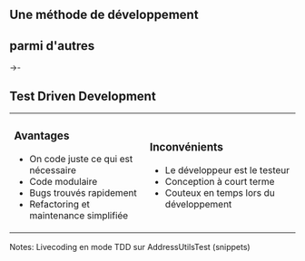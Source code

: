 ## Une méthode de développement
## parmi d'autres

->-

## Test Driven Development

<table>
	<tr>
		<td>
			<h3>Avantages</h3><!-- .element: class="fragment" -->
			<ul>
				<li>On code juste ce qui est nécessaire</li><!-- .element: class="fragment" -->
				<li>Code modulaire</li><!-- .element: class="fragment" -->
				<li>Bugs trouvés rapidement</li><!-- .element: class="fragment" -->
				<li>Refactoring et maintenance simplifiée</li><!-- .element: class="fragment" -->
			</ul>
		</td>
		<td>
			<h3>Inconvénients</h3><!-- .element: class="fragment" -->
			<ul>
				<li>Le développeur est le testeur</li><!-- .element: class="fragment" -->
				<li>Conception à court terme</li><!-- .element: class="fragment" -->
				<li>Couteux en temps lors du développement</li><!-- .element: class="fragment" -->
			</ul>
	    </td>
	</tr>
</table>

Notes:
Livecoding en mode TDD sur AddressUtilsTest (snippets)